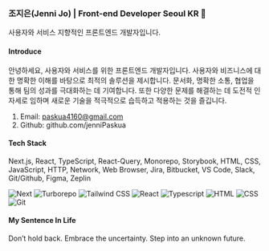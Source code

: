 ### 조지은(Jenni Jo) | Front-end Developer   Seoul KR 👋

사용자와 서비스 지향적인 프론트엔드 개발자입니다. 

#### Introduce 
안녕하세요, 사용자와 서비스를 위한 프론트엔드 개발자입니다. 
사용자와 비즈니스에 대한 명확한 이해를 바탕으로 최적의 솔루션을 제시합니다.  
문서화, 명확한 소통, 협업을 통해 팀의 성과를 극대화하는 데 기여합니다. 또한 다양한 문제를 해결하는 데 도전적
인 자세로 임하며 새로운 기술을 적극적으로 습득하고 적용하는 것을 즐깁니다. 

1. Email: paskua4160@gmail.com
2. Github: github.com/jenniPaskua

#### Tech Stack 

Next.js, React, TypeScript, React-Query, Monorepo, Storybook, HTML, CSS, JavaScript, HTTP, Network,
Web Browser, Jira, Bitbucket, VS Code, Slack, Git/Github, Figma, Zeplin 

![Next](https://img.shields.io/badge/next.js-000000?style=for-the-badge&logo=nextdotjs&logoColor=white)
![Turborepo](https://img.shields.io/badge/turborepo-EF4444?style=for-the-badge&logo=turborepo&logoColor=white)
![Tailwind CSS](https://img.shields.io/badge/tailwindcss-38B2AC?style=for-the-badge&logo=tailwindcss&logoColor=white)
![React](https://img.shields.io/badge/-React-222222?style=for-the-badge&logo=react)
![Typescript](https://img.shields.io/badge/-TypeScript-007ACC?style=for-the-badge&amp;logo=typescript&amp;logoColor=white)
![HTML](https://img.shields.io/badge/-HTML5-F05032?style=for-the-badge&amp;logo=html5&amp;logoColor=ffffff)
![CSS](https://img.shields.io/badge/-CSS3-007ACC?style=for-the-badge&amp;logo=css3)
![Git](https://img.shields.io/badge/-Git-F05032?style=for-the-badge&logo=git&logoColor=ffffff)

#### My Sentence In Life 
Don’t hold back. Embrace the uncertainty. Step into an unknown future.
